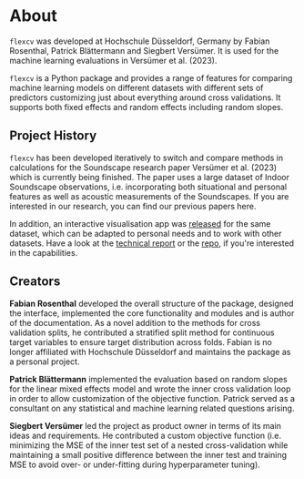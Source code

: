 # About

`flexcv` was developed at Hochschule Düsseldorf, Germany by Fabian Rosenthal, Patrick Blättermann and Siegbert Versümer. It is used for the machine learning evaluations in Versümer et al. (2023).

`flexcv` is a Python package and provides a range of features for comparing machine learning models on different datasets with different sets of predictors customizing just about everything around cross validations. It supports both fixed effects and random effects including random slopes.

## Project History

`flexcv` has been developed iteratively to switch and compare methods in calculations for the Soundscape research paper Versümer et al. (2023) which is currently being finished. The paper uses a large dataset of Indoor Soundscape observations, i.e. incorporating both situational and personal features as well as acoustic measurements of the Soundscapes. If you are interested in our research, you can find our previous papers here.

In addition, an interactive visualisation app was [released](https://github.com/radlfabs/DS_Data_Visualization_2023_Fabian_Rosenthal) for the same dataset, which can be adapted to personal needs and to work with other datasets. Have a look at the [technical report](http://dx.doi.org/10.13140/RG.2.2.25156.19845) or the [repo](https://github.com/radlfabs/soundscape-app), if you're interested in the capabilities.

## Creators

__Fabian Rosenthal__ developed the overall structure of the package, designed the interface, implemented the core functionality and modules and is author of the documentation. As a novel addition to the methods for cross validation splits, he contributed a stratified split method for continuous target variables to ensure target distribution across folds. Fabian is no longer affiliated with Hochschule Düsseldorf and maintains the package as a personal project.

__Patrick Blättermann__ implemented the evaluation based on random slopes for the linear mixed effects model and wrote the inner cross validation loop in order to allow customization of the objective function. Patrick served as a consultant on any statistical and machine learning related questions arising.

__Siegbert Versümer__ led the project as product owner in terms of its main ideas and requirements. He contributed a custom objective function (i.e. minimizing the MSE of the inner test set of a nested cross-validation while maintaining a small positive difference between the inner test and training MSE to avoid over- or under-fitting during hyperparameter tuning).
